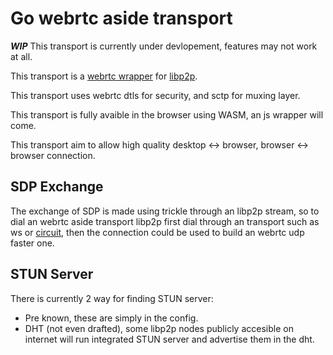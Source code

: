 
# Go webrtc aside transport

***WIP*** This transport is currently under devlopement, features may not work at
all.

This transport is a [webrtc wrapper](https://github.com/pion/webrtc) for [libp2p](https://github.com/libp2p/go-libp2p).

This transport uses webrtc dtls for security, and sctp for muxing layer.

This transport is fully avaible in the browser using WASM, an js wrapper will
come.

This transport aim to allow high quality desktop <-> browser,
browser <-> browser connection.

## SDP Exchange

The exchange of SDP is made using trickle through an libp2p stream, so to dial
an webrtc aside transport libp2p first dial through an transport such as ws or
[circuit](https://github.com/libp2p/go-libp2p-circuit), then the connection could be used to build an webrtc udp faster one.

## STUN Server

There is currently 2 way for finding STUN server:
- Pre known, these are simply in the config.
- DHT (not even drafted), some libp2p nodes publicly accesible on internet will
  run integrated STUN server and advertise them in the dht.
